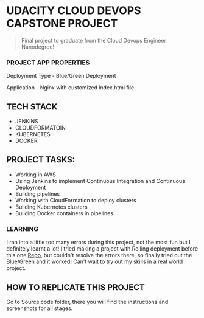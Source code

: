# UDACITY CLOUD DEVOPS CAPSTONE PROJECT

> Final project to graduate from the Cloud Devops Engineer Nanodegree!

### PROJECT APP PROPERTIES

  Deployment Type - Blue/Green Deployment
  
  Application - Nginx with customized index.html file

## TECH STACK

- JENKINS
- CLOUDFORMATOIN
- KUBERNETES
- DOCKER
  
## PROJECT TASKS:

* Working in AWS
* Using Jenkins to implement Continuous Integration and Continuous Deployment
* Building pipelines
* Working with CloudFormation to deploy clusters
* Building Kubernetes clusters
* Building Docker containers in pipelines

### LEARNING
 
I ran into a little too many errors during this project, not the most fun but I definitely learnt a lot! I tried making a project with Rolling deployment before this one [Repo](https://github.com/adinalini/DevopsCapstoneProject-2), but couldn't resolve the errors there, so finally tried out the Blue/Green and it worked! Can't wait to try out my skills in a real world project.

## HOW TO REPLICATE THIS PROJECT

Go to Source code folder, there you will find the instructions and screenshots for all stages.
